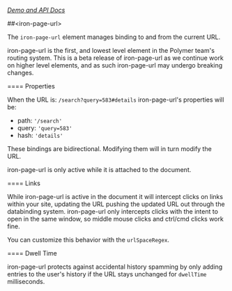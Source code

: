
<!---

This README is automatically generated from the comments in these files:
iron-page-url.html

Edit those files, and our readme bot will duplicate them over here!
Edit this file, and the bot will squash your changes :)

-->

_[Demo and API Docs](https://elements.polymer-project.org/elements/iron-page-url)_


##&lt;iron-page-url&gt;



The `iron-page-url` element manages binding to and from the current URL.

iron-page-url is the first, and lowest level element in the Polymer team's
routing system. This is a beta release of iron-page-url as we continue work
on higher level elements, and as such iron-page-url may undergo breaking
changes.

==== Properties

When the URL is: `/search?query=583#details` iron-page-url's properties will be:

  - path: `'/search'`
  - query: `'query=583'`
  - hash: `'details'`

These bindings are bidirectional. Modifying them will in turn modify the URL.

iron-page-url is only active while it is attached to the document.

==== Links

While iron-page-url is active in the document it will intercept clicks on links
within your site, updating the URL pushing the updated URL out through the
databinding system. iron-page-url only intercepts clicks with the intent to
open in the same window, so middle mouse clicks and ctrl/cmd clicks work fine.

You can customize this behavior with the `urlSpaceRegex`.

==== Dwell Time

iron-page-url protects against accidental history spamming by only adding
entries to the user's history if the URL stays unchanged for `dwellTime`
milliseconds.


